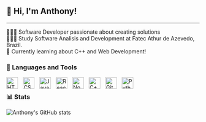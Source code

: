 <h2>👋 Hi, I'm Anthony!</h2>
<hr>
👩🏻‍💻 Software Developer passionate about creating solutions<br>
👩🏻‍🎓 Study Software Analisis and Development at Fatec Athur de Azevedo, Brazil.<br>
💭 Currently learning about C++ and Web Development!<br>

### 🧰 Languages and Tools

<img align="left" alt="HTML" width="30px" style="padding-right:10px;" src="https://cdn.jsdelivr.net/gh/devicons/devicon/icons/html5/html5-plain.svg" />
<img align="left" alt="CSS" width="30px" style="padding-right:10px;" src="https://cdn.jsdelivr.net/gh/devicons/devicon/icons/css3/css3-plain.svg" />
<img align="left" alt="JavaScript" width="30px" style="padding-right:10px;" src="https://cdn.jsdelivr.net/gh/devicons/devicon/icons/javascript/javascript-plain.svg" />
<img align="left" alt="React" width="30px" style="padding-right:10px;" src="https://cdn.jsdelivr.net/gh/devicons/devicon/icons/react/react-original.svg" />
<img align="left" alt="NodeJS" width="30px" style="padding-right:10px;" src="https://cdn.jsdelivr.net/gh/devicons/devicon/icons/nodejs/nodejs-original.svg" />
<img align="left" alt="C++" width="30px" style="padding-right:10px;" src="https://cdn.jsdelivr.net/gh/devicons/devicon/icons/cplusplus/cplusplus-line.svg" />
<img align="left" alt="GitHub" width="30px" style="padding-right:10px;" src="https://cdn.jsdelivr.net/gh/devicons/devicon/icons/github/github-original.svg" />
<img align="left" alt="Python" width="30px" style="padding-right:10px;" src="https://cdn.jsdelivr.net/gh/devicons/devicon/icons/python/python-plain.svg" />
<br />

### 📊 Stats

![Anthony's GitHub stats](https://github-readme-stats.vercel.app/api?username=AnthonyDPC&show_icons=true&theme=gruvbox)

<!---
AnthonyDPC/AnthonyDPC is a ✨ special ✨ repository because its `README.md` (this file) appears on your GitHub profile.
You can click the Preview link to take a look at your changes.
--->
